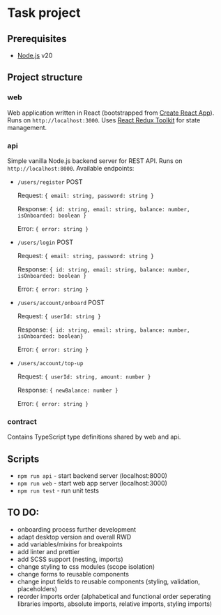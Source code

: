 # Task project

## Prerequisites

- [Node.js](https://nodejs.org/en) v20

## Project structure

### web

Web application written in React (bootstrapped from [Create React App](https://github.com/facebook/create-react-app)). Runs on `http://localhost:3000`. Uses [React Redux Toolkit](https://redux-toolkit.js.org/) for state management.

### api 

Simple vanilla Node.js backend server for REST API. Runs on `http://localhost:8000`. Available endpoints:

- `/users/register` POST 

  Request: `{ email: string, password: string }`

  Response: `{ id: string, email: string, balance: number, isOnboarded: boolean }`

  Error: `{ error: string }`

- `/users/login` POST

  Request: `{ email: string, password: string }`

  Response: `{ id: string, email: string, balance: number, isOnboarded: boolean }`

  Error: `{ error: string }`

- `/users/account/onboard` POST

  Request: `{ userId: string }`

  Response: `{ id: string, email: string, balance: number, isOnboarded: boolean}`

  Error: `{ error: string }`

- `/users/account/top-up`

  Request: `{ userId: string, amount: number }`

  Response: `{ newBalance: number }`

  Error: `{ error: string }`

### contract

Contains TypeScript type definitions shared by web and api.

## Scripts

- `npm run api` - start backend server (localhost:8000)
- `npm run web` - start web app server (localhost:3000)
- `npm run test` - run unit tests


## TO DO:
- onboarding process further development
- adapt desktop version and overall RWD
- add variables/mixins for breakpoints
- add linter and prettier
- add SCSS support (nesting, imports)
- change styling to css modules (scope isolation)
- change forms to reusable components
- change input fields to reusable components (styling, validation, placeholders)
- reorder imports order (alphabetical and functional order seperating libraries imports, absolute imports, relative imports, styling imports)